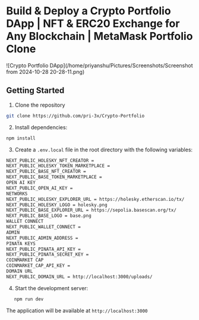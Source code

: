 # Build & Deploy a Crypto Portfolio DApp | NFT & ERC20 Exchange for Any Blockchain | MetaMask Portfolio Clone

![Crypto Portfolio DApp](/home/priyanshu/Pictures/Screenshots/Screenshot from 2024-10-28 20-28-11.png)

## Getting Started

1. Clone the repository
   
```bash
git clone https://github.com/pri-3x/Crypto-Portfolio
```
2. Install dependencies:

```bash
npm install
```

3. Create a `.env.local` file in the root directory with the following variables:
  ```bash
NEXT_PUBLIC_HOLESKY_NFT_CREATOR =
NEXT_PUBLIC_HOLESKY_TOKEN_MARKETPLACE =
NEXT_PUBLIC_BASE_NFT_CREATOR =
NEXT_PUBLIC_BASE_TOKEN_MARKETPLACE =
OPEN AI KEY
NEXT_PUBLIC_OPEN_AI_KEY =
NETWORKS
NEXT_PUBLIC_HOLESKY_EXPLORER_URL = https://holesky.etherscan.io/tx/
NEXT_PUBLIC_HOLESKY_LOGO = holesky.png
NEXT_PUBLIC_BASE_EXPLORER_URL = https://sepolia.basescan.org/tx/
NEXT_PUBLIC_BASE_LOGO = base.png
WALLET CONNECT
NEXT_PUBLIC_WALLET_CONNECT =
ADMIN
NEXT_PUBLIC_ADMIN_ADDRESS =
PINATA KEYS
NEXT_PUBLIC_PINATA_API_KEY =
NEXT_PUBLIC_PINATA_SECRET_KEY =
COINMARKET CAP
COINMARKET_CAP_API_KEY =
DOMAIN URL
NEXT_PUBLIC_DOMAIN_URL = http://localhost:3000/uploads/
```
4. Start the development server:
 ```bash
    npm run dev
```
The application will be available at `http://localhost:3000`


